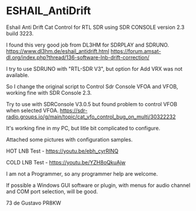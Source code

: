 # ESHAIL_AntiDrift
Eshail Anti Drift Cat Control for RTL SDR using SDR CONSOLE version 2.3 build 3223.

I found this very good job from DL3HM for SDRPLAY and SDRUNO.
https://www.dl3hm.de/eshail_antidrift.html
https://forum.amsat-dl.org/index.php?thread/136-software-lnb-drift-correction/

I try to use SDRUNO with "RTL-SDR V3", but option for Add VRX was not available.

So I change the original script to Control Sdr Console VFOA and VFOB, working fine with SDR Console 2.3.

Try to use with SDRConsole V3.0.5 but found problem to control VFOB when selected VFOA.
https://sdr-radio.groups.io/g/main/topic/cat_vfo_control_bug_on_multi/30322232

It's working fine in my PC, but litle bit complicated to configure.

Attached some pictures with configuration samples.

HOT LNB Test - https://youtu.be/ebh_cyrRINQ

COLD LNB Test - https://youtu.be/YZH8oQkuAjw

I am not a Programmer, so any programmer help are welcome.

If possible a Windows GUI software or plugin, with menus for audio channel and COM port selection, will be good.

73 de Gustavo PR8KW
